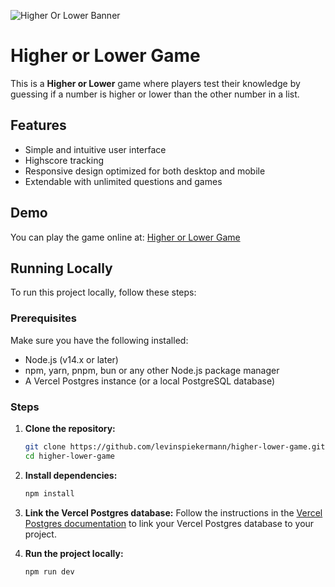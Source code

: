![Higher Or Lower Banner](https://higher-or-lower-six.vercel.app/higher-or-lower-github-banner.png)

# Higher or Lower Game

This is a **Higher or Lower** game where players test their knowledge by guessing if a number is higher or lower than the other number in a list.

## Features

- Simple and intuitive user interface
- Highscore tracking
- Responsive design optimized for both desktop and mobile
- Extendable with unlimited questions and games

## Demo

You can play the game online at: [Higher or Lower Game](https://higher-or-lower-six.vercel.app/)

## Running Locally

To run this project locally, follow these steps:

### Prerequisites

Make sure you have the following installed:

- Node.js (v14.x or later)
- npm, yarn, pnpm, bun or any other Node.js package manager
- A Vercel Postgres instance (or a local PostgreSQL database)

### Steps

1. **Clone the repository:**

   ```bash
   git clone https://github.com/levinspiekermann/higher-lower-game.git
   cd higher-lower-game
   ```

2. **Install dependencies:**

   ```bash
   npm install
   ```

3. **Link the Vercel Postgres database:**
   Follow the instructions in the [Vercel Postgres documentation](https://vercel.com/docs/storage/vercel-postgres/quickstart) to link your Vercel Postgres database to your project.

4. **Run the project locally:**

   ```bash
   npm run dev
   ```
